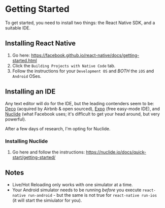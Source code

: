 # Getting Started
To get started, you need to install two things: the React Native SDK, and a suitable IDE.

## Installing React Native
1. Go here: https://facebook.github.io/react-native/docs/getting-started.html
2. Click the `Building Projects with Native Code` tab.
3. Follow the instructions for your `Development OS` and _BOTH_ the `iOS` and `Android` OSes.

## Installing an IDE
Any text editor will do for the IDE, but the leading contenders seem to be: [Deco](https://www.decoide.org/) (acquired by Airbnb & open sourced), [Expo](https://expo.io/) (free easy-mode IDE), and [Nuclide](https://nuclide.io/) (what Facebook uses; it's difficult to get your head around, but very powerful).

After a few days of research, I'm opting for Nuclide.

### Installing Nuclide
1. Go here and follow the instructions: https://nuclide.io/docs/quick-start/getting-started/

## Notes
- Live/Hot Reloading only works with one simulator at a time.
- Your Android simulator needs to be running _before_ you execute `react-native run-android` - but the same is not true for `react-native run-ios` (it will start the simiulator for you).
